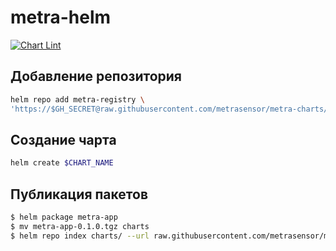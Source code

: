 # metra-helm

[![Chart Lint](https://github.com/metrasensor/metra-charts/actions/workflows/testing.yaml/badge.svg)](https://github.com/metrasensor/metra-charts/actions/workflows/testing.yaml)

## Добавление репозитория

```bash
helm repo add metra-registry \
'https://$GH_SECRET@raw.githubusercontent.com/metrasensor/metra-charts/master/charts'
```

## Создание чарта

```bash
helm create $CHART_NAME
```

## Публикация пакетов

```bash
$ helm package metra-app
$ mv metra-app-0.1.0.tgz charts
$ helm repo index charts/ --url raw.githubusercontent.com/metrasensor/metra-charts/master/charts --merge index.yaml
```

